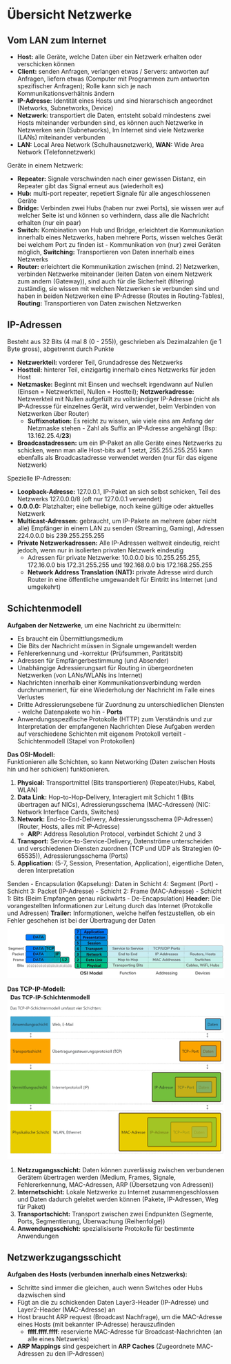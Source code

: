 # Übersicht Netzwerke

## Vom LAN zum Internet

- **Host:** alle Geräte, welche Daten über ein Netzwerk erhalten oder verschicken können
- **Client:** senden Anfragen, verlangen etwas / Servers: antworten auf Anfragen, liefern etwas (Computer mit Programmen zum antworten spezifischer Anfragen); Rolle kann sich je nach Kommunikationsverhältnis ändern
- **IP-Adresse:** Identität eines Hosts und sind hierarschisch angeordnet (Networks, Subnetworks, Device)
- **Netzwerk:** transportiert die Daten, entsteht sobald mindestens zwei Hosts miteinander verbunden sind, es können auch Netzwerke in Netzwerken sein (Subnetworks), Im Internet sind viele Netzwerke (LANs) miteinander verbunden
- **LAN:** Local Area Network (Schulhausnetzwerk), **WAN:** Wide Area Network (Telefonnetzwerk)

Geräte in einem Netzwerk:
- **Repeater:** Signale verschwinden nach einer gewissen Distanz, ein Repeater gibt das Signal erneut aus (wiederholt es)
- **Hub:** multi-port repeater, repetiert Signale für alle angeschlossenen Geräte
- **Bridge:** Verbinden zwei Hubs (haben nur zwei Ports), sie wissen wer auf welcher Seite ist und können so verhindern, dass alle die Nachricht erhalten (nur ein paar)
- **Switch:** Kombination von Hub und Bridge, erleichtert die Kommunikation innerhalb eines Netzwerks, haben mehrere Ports, wissen welches Gerät bei welchem Port zu finden ist - Kommunikation von (nur) zwei Geräten möglich, **Switching:** Transportieren von Daten innerhalb eines Netzwerks
- **Router:** erleichtert die Kommunikation zwischen (mind. 2) Netzwerken, verbinden Netzwerke miteinander (leiten Daten von einem Netzwerk zum andern (Gateway)), sind auch für die Sicherheit (filtering) zuständig, sie wissen mit welchen Netzwerken sie verbunden sind und haben in beiden Netzwerken eine IP-Adresse (Routes in Routing-Tables), **Routing:** Transportieren von Daten zwischen Netzwerken

## IP-Adressen

Besteht aus 32 Bits (4 mal 8 (0 - 255)), geschrieben als Dezimalzahlen (je 1 Byte gross), abgetrennt durch Punkte
- **Netzwerkteil:** vorderer Teil, Grundadresse des Netzwerks
- **Hostteil:** hinterer Teil, einzigartig innerhalb eines Netzwerks für jeden Host
- **Netzmaske:** Beginnt mit Einsen und wechselt irgendwann auf Nullen (Einsen = Netzwerktteil, Nullen = Hostteil); **Netzwerkadresse:** Netzwerkteil mit Nullen aufgefüllt zu vollständiger IP-Adresse (nicht als IP-Adressse für einzelnes Gerät, wird verwendet, beim Verbinden von Netzwerken über Router)
    - **Suffixnotation:** Es reicht zu wissen, wie viele eins am Anfang der Netzmaske stehen - Zahl als Suffix an IP-Adresse angehängt (Bsp: 13.162.25.4/**23**)
- **Broadcastadressen:** um ein IP-Paket an alle Geräte eines Netzwerks zu schicken, wenn man alle Host-bits auf 1 setzt, 255.255.255.255 kann ebenfalls als Broadcastadresse verwendet werden (nur für das eigene Netzwerk)

Spezielle IP-Adressen:
- **Loopback-Adresse:** 127.0.0.1, IP-Paket an sich selbst schicken, Teil des Netzwerks 127.0.0.0/8 (oft nur 127.0.0.1 verwendet)
- **0.0.0.0:** Platzhalter; eine beliebige, noch keine gültige oder aktuelles Netzwerk
- **Multicast-Adressen:** gebraucht, um IP-Pakete an mehrere (aber nicht alle) Empfänger in einem LAN zu senden (Streaming, Gaming), Adressen 224.0.0.0 bis 239.255.255.255
- **Private Netzwerkadressen:** Alle IP-Adressen weltweit eindeutig, reicht jedoch, wenn nur in isolierten privaten Netzwerk eindeutig
    - Adressen für private Netzwerke: 10.0.0.0 bis 10.255.255.255, 172.16.0.0 bis 172.31.255.255 und 192.168.0.0 bis 172.168.255.255
    - **Network Address Translation (NAT):** private Adresse wird durch Router in eine öffentliche umgewandelt für Eintritt ins Internet (und umgekehrt)

## Schichtenmodell

**Aufgaben der Netzwerke**, um eine Nachricht zu übermitteln:
- Es braucht ein Übermittlungsmedium
- Die Bits der Nachricht müssen in Signale umgewandelt werden
- Fehlererkennung und -korrektur (Prüfsummen, Paritätsbit)
- Adressen für Empfängerbestimmung (und Absender)
- Unabhängige Adressierungsart für Routing in übergeordneten Netzwerken (von LANs/WLANs ins Internet)
- Nachrichten innerhalb einer Kommunikationsverbindung werden durchnummeriert, für eine Wiederholung der Nachricht im Falle eines Verlustes
- Dritte Adressierungsebene für Zuordnung zu unterschiedlichen Diensten - welche Datenpakete wo hin - **Ports**
- Anwendungsspezifische Protokolle (HTTP) zum Verständnis und zur Interpretation der empfangenen Nachrichten
Diese Aufgaben werden auf verschiedene Schichten mit eigenem Protokoll verteilt - Schichtenmodell (Stapel von Protokollen)

**Das OSI-Modell:**  
Funktionieren alle Schichten, so kann Networking (Daten zwischen Hosts hin und her schicken) funktionieren.  
1. **Physical:** Transportmittel (Bits transportieren) (Repeater/Hubs, Kabel, WLAN)
2. **Data Link:** Hop-to-Hop-Delivery, Interagiert mit Schicht 1 (Bits übertragen auf NICs), Adressierungsschema (MAC-Adressen) (NIC: Network Interface Cards, Switches)
3. **Network:** End-to-End-Delivery, Adressierungsschema (IP-Adressen) (Router, Hosts, alles mit IP-Adresse)
    - **ARP:** Address Resolution Protocol, verbindet Schicht 2 und 3
4. **Transport:** Service-to-Service-Delivery, Datenströme unterscheiden und verschiedenen Diensten zuordnen (TCP und UDP als Strategien (0-65535)), Adressierungsschema (Ports)
5. **Application:** (5-7, Session, Presentation, Application), eigentliche Daten, deren Interpretation   

Senden - Encapsulation (Kapselung): Daten in Schicht 4: Segment (Port) - Schicht 3: Packet (IP-Adresse) - Schicht 2: Frame (MAC-Adresse) - Schicht 1: Bits (Beim Empfangen genau rückwärts - De-Encapsulation)
**Header:** Die vorangestellten Informationen zur Leitung durch das Internet (Protokolle und Adressen)
**Trailer:** Informationen, welche helfen festzustellen, ob ein Fehler geschehen ist bei der Übertragung der Daten
![OSI-Modell](../images/OSI-Modell.PNG) 

**Das TCP-IP-Modell:**
![TCP-IP-Modell](../images/TCP-IP-Modell.PNG) 
1. **Netzzugangsschicht:** Daten können zuverlässig zwischen verbundenen Gerätem übertragen werden (Medium, Frames, Signale, Fehlererkennung, MAC-Adressen, ARP (Übersetzung von Adressen))
2. **Internetschicht:** Lokale Netzwerke zu Internet zusammengeschlossen und Daten dadurch geleitet werden können (Pakete, IP-Adressen, Weg für Paket)
3. **Transportschicht:** Transport zwischen zwei Endpunkten (Segmente, Ports, Segmentierung, Überwachung (Reihenfolge))
4. **Anwendungsschicht:** spezialisiserte Protokolle für bestimmte Anwendungen

## Netzwerkzugangsschicht

**Aufgaben des Hosts (verbunden innerhalb eines Netzwerks):**
- Schritte sind immer die gleichen, auch wenn Switches oder Hubs dazwischen sind
- Fügt an die zu schickenden Daten Layer3-Header (IP-Adresse) und Layer2-Header (MAC-Adresse) an
- Host braucht ARP request (Broadcast Nachfrage), um die MAC-Adresse eines Hosts (mit bekannter IP-Adresse) herauszufinden
    - **ffff.ffff.ffff**: reservierte MAC-Adresse für Broadcast-Nachrichten (an alle eines Netzwerks)
- **ARP Mappings** sind gespeichert in **ARP Caches** (Zugeordnete MAC-Adressen zu den IP-Adressen)